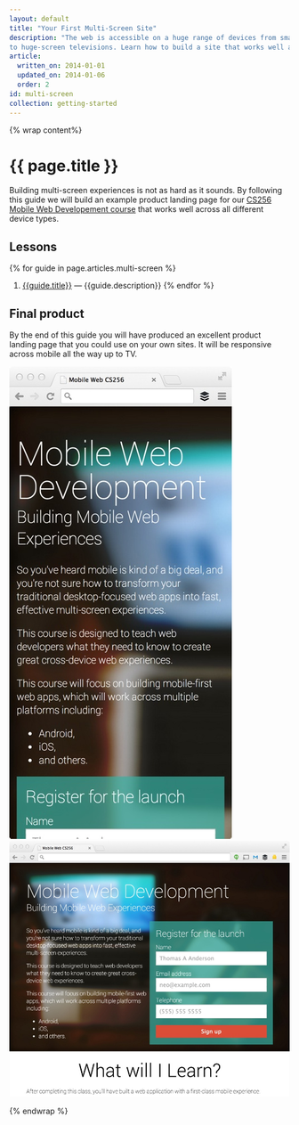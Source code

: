 ```yaml
---
layout: default
title: "Your First Multi-Screen Site"
description: "The web is accessible on a huge range of devices from small-screen phones
to huge-screen televisions. Learn how to build a site that works well across all these devices."
article:
  written_on: 2014-01-01
  updated_on: 2014-01-06
  order: 2
id: multi-screen
collection: getting-started
---
```

{% wrap content%}

# {{ page.title }}

Building multi-screen experiences is not as hard as it sounds. By following 
this guide we will build an example product landing page for our
[CS256 Mobile Web Developement course](https://www.udacity.com/course/cs256) 
that works well across all different device types.

## Lessons

{% for guide in page.articles.multi-screen %}
1. [{{guide.title}}]({{site.baseurl}}{{guide.url}}) &mdash;
{{guide.description}}
{% endfor %}

## Final product

By the end of this guide you will have produced an excellent product landing
page that you could use on your own sites.  It will be responsive across
mobile all the way up to TV.

<div class="demo clear">
  <img class="g-wide--1 g-medium--half" src="images/narrowsite.jpg" alt="Narrow Viewport final look" style="max-width: 100%;">
  <img  class="g-wide--3 g-wide--last g-medium--half g--last" src="images/widesite.jpg" alt="Narrow Viewport final look" style="max-width: 100%;">
</div>



{% endwrap %}
